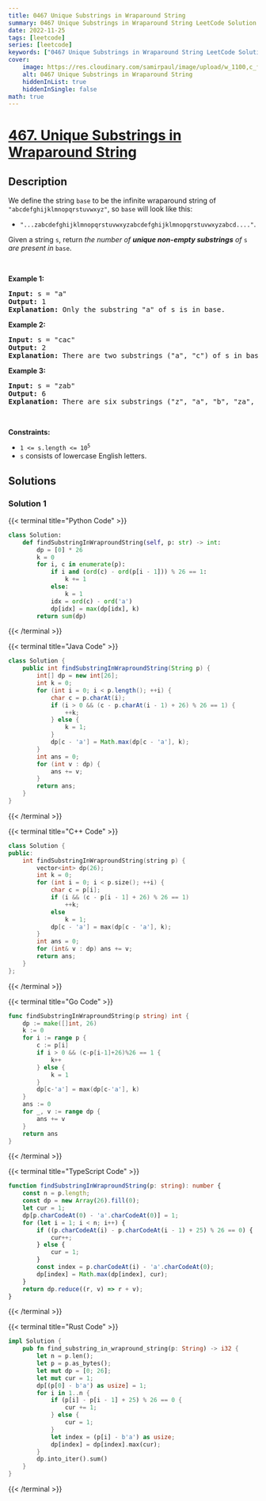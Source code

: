 ```yaml
---
title: 0467 Unique Substrings in Wraparound String
summary: 0467 Unique Substrings in Wraparound String LeetCode Solution Explained
date: 2022-11-25
tags: [leetcode]
series: [leetcode]
keywords: ["0467 Unique Substrings in Wraparound String LeetCode Solution Explained in all languages", "0467 Unique Substrings in Wraparound String", "LeetCode", "leetcode solution in Python3 C++ Java Go PHP Ruby Swift TypeScript Rust C# JavaScript C", "GeeksforGeeks", "InterviewBit", "Coding Ninjas", "HackerRank", "HackerEarth", "CodeChef", "TopCoder", "AlgoExpert", "freeCodeCamp", "Codeforces", "GitHub", "AtCoder", "Samir Paul"]
cover:
    image: https://res.cloudinary.com/samirpaul/image/upload/w_1100,c_fit,co_rgb:FFFFFF,l_text:Arial_75_bold:0467 Unique Substrings in Wraparound String - Solution Explained/problem-solving.webp
    alt: 0467 Unique Substrings in Wraparound String
    hiddenInList: true
    hiddenInSingle: false
math: true
---
```



# [467. Unique Substrings in Wraparound String](https://leetcode.com/problems/unique-substrings-in-wraparound-string)


## Description

<p>We define the string <code>base</code> to be the infinite wraparound string of <code>&quot;abcdefghijklmnopqrstuvwxyz&quot;</code>, so <code>base</code> will look like this:</p>

<ul>
	<li><code>&quot;...zabcdefghijklmnopqrstuvwxyzabcdefghijklmnopqrstuvwxyzabcd....&quot;</code>.</li>
</ul>

<p>Given a string <code>s</code>, return <em>the number of <strong>unique non-empty substrings</strong> of </em><code>s</code><em> are present in </em><code>base</code>.</p>

<p>&nbsp;</p>
<p><strong class="example">Example 1:</strong></p>

<pre>
<strong>Input:</strong> s = &quot;a&quot;
<strong>Output:</strong> 1
<strong>Explanation:</strong> Only the substring &quot;a&quot; of s is in base.
</pre>

<p><strong class="example">Example 2:</strong></p>

<pre>
<strong>Input:</strong> s = &quot;cac&quot;
<strong>Output:</strong> 2
<strong>Explanation:</strong> There are two substrings (&quot;a&quot;, &quot;c&quot;) of s in base.
</pre>

<p><strong class="example">Example 3:</strong></p>

<pre>
<strong>Input:</strong> s = &quot;zab&quot;
<strong>Output:</strong> 6
<strong>Explanation:</strong> There are six substrings (&quot;z&quot;, &quot;a&quot;, &quot;b&quot;, &quot;za&quot;, &quot;ab&quot;, and &quot;zab&quot;) of s in base.
</pre>

<p>&nbsp;</p>
<p><strong>Constraints:</strong></p>

<ul>
	<li><code>1 &lt;= s.length &lt;= 10<sup>5</sup></code></li>
	<li><code>s</code> consists of lowercase English letters.</li>
</ul>

## Solutions

### Solution 1

<!-- tabs:start -->

{{< terminal title="Python Code" >}}
```python
class Solution:
    def findSubstringInWraproundString(self, p: str) -> int:
        dp = [0] * 26
        k = 0
        for i, c in enumerate(p):
            if i and (ord(c) - ord(p[i - 1])) % 26 == 1:
                k += 1
            else:
                k = 1
            idx = ord(c) - ord('a')
            dp[idx] = max(dp[idx], k)
        return sum(dp)
```
{{< /terminal >}}

{{< terminal title="Java Code" >}}
```java
class Solution {
    public int findSubstringInWraproundString(String p) {
        int[] dp = new int[26];
        int k = 0;
        for (int i = 0; i < p.length(); ++i) {
            char c = p.charAt(i);
            if (i > 0 && (c - p.charAt(i - 1) + 26) % 26 == 1) {
                ++k;
            } else {
                k = 1;
            }
            dp[c - 'a'] = Math.max(dp[c - 'a'], k);
        }
        int ans = 0;
        for (int v : dp) {
            ans += v;
        }
        return ans;
    }
}
```
{{< /terminal >}}

{{< terminal title="C++ Code" >}}
```cpp
class Solution {
public:
    int findSubstringInWraproundString(string p) {
        vector<int> dp(26);
        int k = 0;
        for (int i = 0; i < p.size(); ++i) {
            char c = p[i];
            if (i && (c - p[i - 1] + 26) % 26 == 1)
                ++k;
            else
                k = 1;
            dp[c - 'a'] = max(dp[c - 'a'], k);
        }
        int ans = 0;
        for (int& v : dp) ans += v;
        return ans;
    }
};
```
{{< /terminal >}}

{{< terminal title="Go Code" >}}
```go
func findSubstringInWraproundString(p string) int {
	dp := make([]int, 26)
	k := 0
	for i := range p {
		c := p[i]
		if i > 0 && (c-p[i-1]+26)%26 == 1 {
			k++
		} else {
			k = 1
		}
		dp[c-'a'] = max(dp[c-'a'], k)
	}
	ans := 0
	for _, v := range dp {
		ans += v
	}
	return ans
}
```
{{< /terminal >}}

{{< terminal title="TypeScript Code" >}}
```ts
function findSubstringInWraproundString(p: string): number {
    const n = p.length;
    const dp = new Array(26).fill(0);
    let cur = 1;
    dp[p.charCodeAt(0) - 'a'.charCodeAt(0)] = 1;
    for (let i = 1; i < n; i++) {
        if ((p.charCodeAt(i) - p.charCodeAt(i - 1) + 25) % 26 == 0) {
            cur++;
        } else {
            cur = 1;
        }
        const index = p.charCodeAt(i) - 'a'.charCodeAt(0);
        dp[index] = Math.max(dp[index], cur);
    }
    return dp.reduce((r, v) => r + v);
}
```
{{< /terminal >}}

{{< terminal title="Rust Code" >}}
```rust
impl Solution {
    pub fn find_substring_in_wrapround_string(p: String) -> i32 {
        let n = p.len();
        let p = p.as_bytes();
        let mut dp = [0; 26];
        let mut cur = 1;
        dp[(p[0] - b'a') as usize] = 1;
        for i in 1..n {
            if (p[i] - p[i - 1] + 25) % 26 == 0 {
                cur += 1;
            } else {
                cur = 1;
            }
            let index = (p[i] - b'a') as usize;
            dp[index] = dp[index].max(cur);
        }
        dp.into_iter().sum()
    }
}
```
{{< /terminal >}}

<!-- tabs:end -->

<!-- end -->
